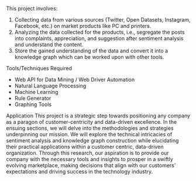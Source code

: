 This project involves:
1. Collecting data from various sources (Twitter, Open Datasets, Instagram,
Facebook, etc.) on market products like PC and printers.
2. Analyzing the data collected for the products, i.e., segregate the posts into
complaints, appreciation, and suggestion after sentiment analysis and
understand the content.
3. Store the gained understanding of the data and convert it into a knowledge
graph which can be worked upon with other tools.

Tools/Techniques Required
- Web API for Data Mining / Web Driver Automation
- Natural Language Processing
- Machine Learning
- Rule Generator
- Graphing Tools

Application
This project is a strategic step towards positioning any company as a paragon of
customer-centricity and data-driven excellence. In the ensuing sections, we will
delve into the methodologies and strategies underpinning our mission. We will
explore the technical intricacies of sentiment analysis and knowledge graph
construction while elucidating their practical applications within a customer
centric, data-driven organization. Through this research, our aspiration is to
provide our company with the necessary tools and insights to prosper in a swiftly
evolving marketplace, making decisions that align with our customers'
expectations and driving success in the technology industry.


